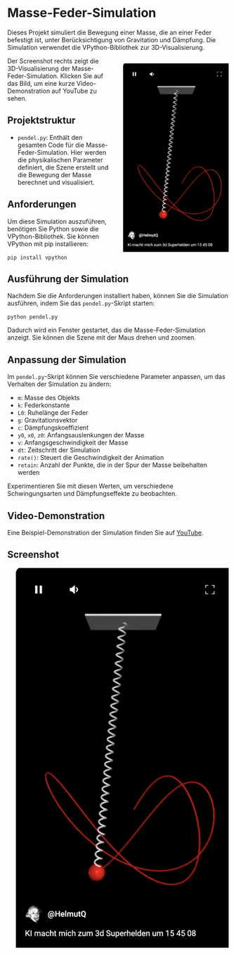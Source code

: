 # Masse-Feder-Simulation

Dieses Projekt simuliert die Bewegung einer Masse, die an einer Feder befestigt ist, unter Berücksichtigung von Gravitation und Dämpfung. Die Simulation verwendet die VPython-Bibliothek zur 3D-Visualisierung.
<p align="right" style="float: right; margin-left: 20px;">
    <a href="https://www.youtube.com/shorts/MSY_UUy0_Ds">
        <img src="pendel.jpg" alt="Masse-Feder-Simulation" width="250">
    </a>
</p>

Der Screenshot rechts zeigt die 3D-Visualisierung der Masse-Feder-Simulation. Klicken Sie auf das Bild, um eine kurze Video-Demonstration auf YouTube zu sehen.

## Projektstruktur

- `pendel.py`: Enthält den gesamten Code für die Masse-Feder-Simulation. Hier werden die physikalischen Parameter definiert, die Szene erstellt und die Bewegung der Masse berechnet und visualisiert.

## Anforderungen

Um diese Simulation auszuführen, benötigen Sie Python sowie die VPython-Bibliothek. Sie können VPython mit pip installieren:

```
pip install vpython
```

## Ausführung der Simulation

Nachdem Sie die Anforderungen installiert haben, können Sie die Simulation ausführen, indem Sie das `pendel.py`-Skript starten:

```
python pendel.py
```

Dadurch wird ein Fenster gestartet, das die Masse-Feder-Simulation anzeigt. Sie können die Szene mit der Maus drehen und zoomen.

## Anpassung der Simulation

Im `pendel.py`-Skript können Sie verschiedene Parameter anpassen, um das Verhalten der Simulation zu ändern:

- `m`: Masse des Objekts
- `k`: Federkonstante
- `L0`: Ruhelänge der Feder
- `g`: Gravitationsvektor
- `c`: Dämpfungskoeffizient
- `y0`, `x0`, `z0`: Anfangsauslenkungen der Masse
- `v`: Anfangsgeschwindigkeit der Masse
- `dt`: Zeitschritt der Simulation
- `rate()`: Steuert die Geschwindigkeit der Animation
- `retain`: Anzahl der Punkte, die in der Spur der Masse beibehalten werden

Experimentieren Sie mit diesen Werten, um verschiedene Schwingungsarten und Dämpfungseffekte zu beobachten.

## Video-Demonstration

Eine Beispiel-Demonstration der Simulation finden Sie auf [YouTube](https://www.youtube.com/shorts/MSY_UUy0_Ds).

## Screenshot

[![Masse-Feder-Simulation](pendel.jpg)](https://www.youtube.com/shorts/MSY_UUy0_Ds)